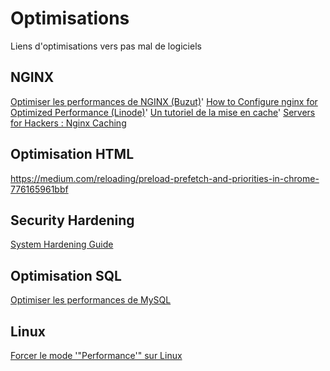 # Optimisations

Liens d'optimisations vers pas mal de logiciels

## NGINX

[Optimiser les performances de NGINX (Buzut)](https://buzut.fr/optimiser-nginx/)'
[How to Configure nginx for Optimized Performance (Linode)](https://www.linode.com/docs/websites/nginx/configure-nginx-for-optimized-performance)'
[Un tutoriel de la mise en cache](https://www.mnot.net/cache_docs/)'
[Servers for Hackers : Nginx Caching](https://serversforhackers.com/nginx-caching)

## Optimisation HTML

<https://medium.com/reloading/preload-prefetch-and-priorities-in-chrome-776165961bbf>

## Security Hardening

[System Hardening Guide](https://n0where.net/system-hardening-guide/)

## Optimisation SQL

[Optimiser les performances de MySQL](https://buzut.fr/optimiser-performances-de-mysql/)

## Linux

[Forcer le mode '"Performance'" sur Linux](https://askubuntu.com/questions/523640/how-i-can-disable-cpu-frequency-scaling-and-set-the-system-to-performance)
